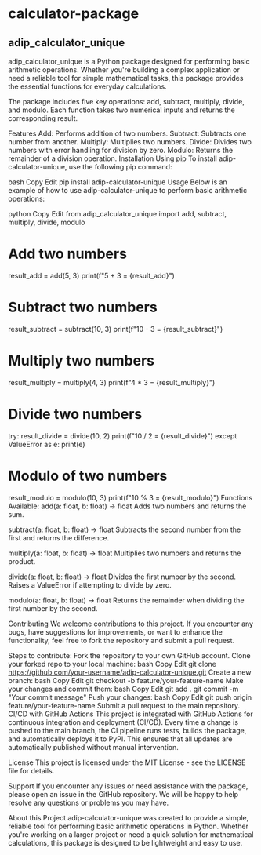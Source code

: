 # calculator-package
## adip_calculator_unique
adip_calculator_unique is a Python package designed for performing basic arithmetic operations. Whether you're building a complex application or need a reliable tool for simple mathematical tasks, this package provides the essential functions for everyday calculations.

The package includes five key operations: add, subtract, multiply, divide, and modulo. Each function takes two numerical inputs and returns the corresponding result.

Features
Add: Performs addition of two numbers.
Subtract: Subtracts one number from another.
Multiply: Multiplies two numbers.
Divide: Divides two numbers with error handling for division by zero.
Modulo: Returns the remainder of a division operation.
Installation
Using pip
To install adip-calculator-unique, use the following pip command:

bash
Copy
Edit
pip install adip-calculator-unique
Usage
Below is an example of how to use adip-calculator-unique to perform basic arithmetic operations:

python
Copy
Edit
from adip_calculator_unique import add, subtract, multiply, divide, modulo

# Add two numbers
result_add = add(5, 3)
print(f"5 + 3 = {result_add}")

# Subtract two numbers
result_subtract = subtract(10, 3)
print(f"10 - 3 = {result_subtract}")

# Multiply two numbers
result_multiply = multiply(4, 3)
print(f"4 * 3 = {result_multiply}")

# Divide two numbers
try:
    result_divide = divide(10, 2)
    print(f"10 / 2 = {result_divide}")
except ValueError as e:
    print(e)

# Modulo of two numbers
result_modulo = modulo(10, 3)
print(f"10 % 3 = {result_modulo}")
Functions Available:
add(a: float, b: float) → float
Adds two numbers and returns the sum.

subtract(a: float, b: float) → float
Subtracts the second number from the first and returns the difference.

multiply(a: float, b: float) → float
Multiplies two numbers and returns the product.

divide(a: float, b: float) → float
Divides the first number by the second. Raises a ValueError if attempting to divide by zero.

modulo(a: float, b: float) → float
Returns the remainder when dividing the first number by the second.

Contributing
We welcome contributions to this project. If you encounter any bugs, have suggestions for improvements, or want to enhance the functionality, feel free to fork the repository and submit a pull request.

Steps to contribute:
Fork the repository to your own GitHub account.
Clone your forked repo to your local machine:
bash
Copy
Edit
git clone https://github.com/your-username/adip-calculator-unique.git
Create a new branch:
bash
Copy
Edit
git checkout -b feature/your-feature-name
Make your changes and commit them:
bash
Copy
Edit
git add .
git commit -m "Your commit message"
Push your changes:
bash
Copy
Edit
git push origin feature/your-feature-name
Submit a pull request to the main repository.
CI/CD with GitHub Actions
This project is integrated with GitHub Actions for continuous integration and deployment (CI/CD). Every time a change is pushed to the main branch, the CI pipeline runs tests, builds the package, and automatically deploys it to PyPI. This ensures that all updates are automatically published without manual intervention.

License
This project is licensed under the MIT License - see the LICENSE file for details.

Support
If you encounter any issues or need assistance with the package, please open an issue in the GitHub repository. We will be happy to help resolve any questions or problems you may have.

About this Project
adip-calculator-unique was created to provide a simple, reliable tool for performing basic arithmetic operations in Python. Whether you're working on a larger project or need a quick solution for mathematical calculations, this package is designed to be lightweight and easy to use.
